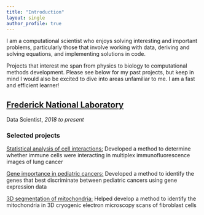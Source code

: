 ```yaml
---
title: "Introduction"
layout: single
author_profile: true
---
```


I am a computational scientist who enjoys solving interesting and important problems, particularly those that involve working with data, deriving and solving equations, and implementing solutions in code.

Projects that interest me span from physics to biology to computational methods development. Please see below for my past projects, but keep in mind I would also be excited to dive into areas unfamiliar to me. I am a fast and efficient learner!

## [Frederick National Laboratory](https://frederick.cancer.gov/)

Data Scientist, *2018 to present*

### Selected projects

[Statistical analysis of cell interactions:](./statistical_analysis_of_cell_interactions.md) Developed a method to determine whether immune cells were interacting in multiplex immunofluorescence images of lung cancer

[Gene importance in pediatric cancers:](./gene_importance_in_pediatric_cancers.md) Developed a method to identify the genes that best discriminate between pediatric cancers using gene expression data

[3D segmentation of mitochondria:](./3d_segmentation_of_mitochondria.md) Helped develop a method to identify the mitochondria in 3D cryogenic electron microscopy scans of fibroblast cells
